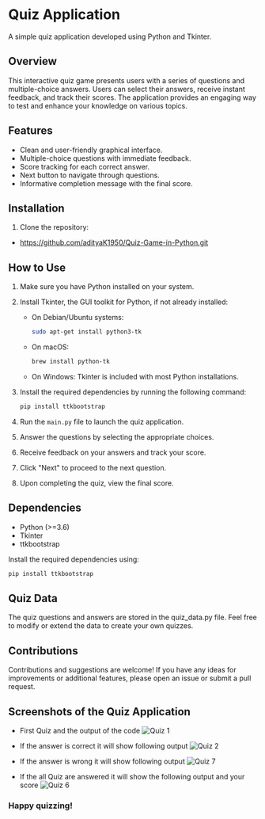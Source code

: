 # Quiz Application

A simple quiz application developed using Python and Tkinter.

## Overview

This interactive quiz game presents users with a series of questions and multiple-choice answers. Users can select their answers, receive instant feedback, and track their scores. The application provides an engaging way to test and enhance your knowledge on various topics.

## Features

- Clean and user-friendly graphical interface.
- Multiple-choice questions with immediate feedback.
- Score tracking for each correct answer.
- Next button to navigate through questions.
- Informative completion message with the final score.

## Installation
1. Clone the repository:
- https://github.com/adityaK1950/Quiz-Game-in-Python.git

## How to Use

1. Make sure you have Python installed on your system.
2. Install Tkinter, the GUI toolkit for Python, if not already installed:

   - On Debian/Ubuntu systems:

     ```bash
     sudo apt-get install python3-tk
     ```

   - On macOS:

     ```bash
     brew install python-tk
     ```

   - On Windows: Tkinter is included with most Python installations.

3. Install the required dependencies by running the following command:

    ```bash
    pip install ttkbootstrap
    ```

4. Run the `main.py` file to launch the quiz application.
5. Answer the questions by selecting the appropriate choices.
6. Receive feedback on your answers and track your score.
7. Click "Next" to proceed to the next question.
8. Upon completing the quiz, view the final score.

## Dependencies

- Python (>=3.6)
- Tkinter
- ttkbootstrap

Install the required dependencies using:

```bash
pip install ttkbootstrap
```

## Quiz Data
The quiz questions and answers are stored in the quiz_data.py file. Feel free to modify or extend the data to create your own quizzes.

## Contributions
Contributions and suggestions are welcome! If you have any ideas for improvements or additional features, please open an issue or submit a pull request.



## Screenshots of the Quiz Application

- First Quiz and the output of the code
![Quiz 1](https://github.com/adityaK1950/Calculator-in-Python/assets/156563981/82e05953-2558-44ab-b387-f7a7bb88a2b9)

- If the answer is correct it will show following output
![Quiz 2](https://github.com/adityaK1950/Calculator-in-Python/assets/156563981/eaaa9391-0feb-4155-b404-519dc941466b)

- If the answer is wrong it will show following output
![Quiz 7](https://github.com/adityaK1950/Calculator-in-Python/assets/156563981/79df5411-fa2c-4324-8e4b-6fb8fc327dca)

- If the all Quiz are answered it will show the following output and your score
![Quiz 6](https://github.com/adityaK1950/Calculator-in-Python/assets/156563981/f9b5c5e8-fb3c-46c7-96f4-d2849e870e29)



### Happy quizzing!